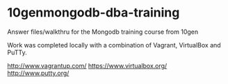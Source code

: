 10genmongodb-dba-training
=========================

Answer files/walkthru for the Mongodb training course from 10gen

Work was completed locally with a combination of Vagrant, VirtualBox and PuTTy.

http://www.vagrantup.com/
https://www.virtualbox.org/
http://www.putty.org/
